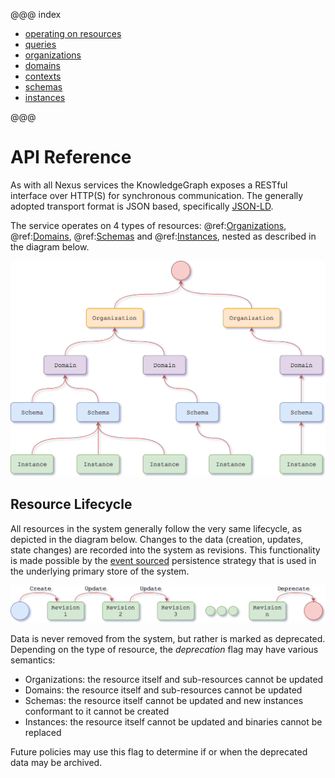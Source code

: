 @@@ index

* [operating on resources](operating-on-resources.md)
* [queries](queries.md)
* [organizations](organizations.md)
* [domains](domains.md)
* [contexts](contexts.md)
* [schemas](schemas.md)
* [instances](instances.md)

@@@

# API Reference

As with all Nexus services the KnowledgeGraph exposes a RESTful interface over HTTP(S) for synchronous communication. 
The generally adopted transport format is JSON based, specifically [JSON-LD](https://json-ld.org/).

The service operates on 4 types of resources: @ref:[Organizations](organizations.md), @ref:[Domains](domains.md),
@ref:[Schemas](schemas.md) and @ref:[Instances](instances.md), nested as described in the diagram below.

![Resources](../assets/api-reference/resources.png)

## Resource Lifecycle

All resources in the system generally follow the very same lifecycle, as depicted in the diagram below.  Changes to the
data (creation, updates, state changes) are recorded into the system as revisions.  This functionality is made possible
by the [event sourced](https://martinfowler.com/eaaDev/EventSourcing.html) persistence strategy that is used in the
underlying primary store of the system.

![Resource Lifecycle](../assets/api-reference/resource-lifecycle.png)

Data is never removed from the system, but rather is marked as deprecated.  Depending on the type of resource, the
_deprecation_ flag may have various semantics:

* Organizations: the resource itself and sub-resources cannot be updated
* Domains: the resource itself and sub-resources cannot be updated
* Schemas: the resource itself cannot be updated and new instances conformant to it cannot be created
* Instances: the resource itself cannot be updated and binaries cannot be replaced

Future policies may use this flag to determine if or when the deprecated data may be archived.

